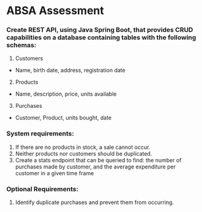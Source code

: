# ABSA Assessment

### Create REST API, using Java Spring Boot, that provides CRUD capabilities on a database containing tables with the following schemas:

1. Customers
- Name, birth date, address, registration date
2. Products 
- Name, description, price, units available
3. Purchases
- Customer, Product, units bought, date

### System requirements:
1. If there are no products in stock, a sale cannot occur.
2. Neither products nor customers should be duplicated.
3. Create a stats endpoint that can be queried to find: the number of purchases made by customer, and the average expenditure per customer in a given time frame

### Optional Requirements:
1. Identify duplicate purchases and prevent them from occurring.